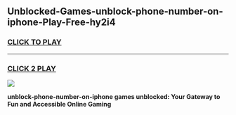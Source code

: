 
## Unblocked-Games-unblock-phone-number-on-iphone-Play-Free-hy2i4
<h3>
<a href="https://premium76.site?title=unblock-phone-number-on-iphone&ref=20M">CLICK TO PLAY</a></h3>
<hr>

<h3>
<a href="https://premium76.site?title=unblock-phone-number-on-iphone&ref=20M">CLICK 2 PLAY</a>
  
</h3>

<a href="https://premium76.site?title=unblock-phone-number-on-iphone&ref=19M"><img src="https://clearcache.store/games.png"></a>


**unblock-phone-number-on-iphone games unblocked: Your Gateway to Fun and Accessible Online Gaming**
